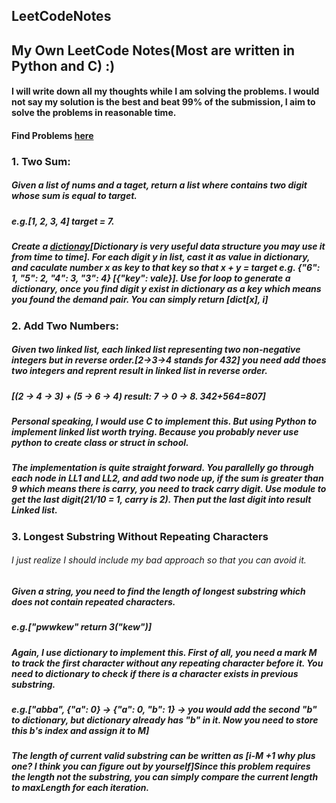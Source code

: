 ## LeetCodeNotes
## My Own LeetCode Notes(Most are written in Python and C) :)
#### I will write down all my thoughts while I am solving the problems. I would not say my solution is the best and beat 99% of the submission, I aim to solve the problems in reasonable time.
#### Find Problems [here](https://leetcode.com/problemset/all/)
### 1. Two Sum:
##### Given a list of nums and a taget, return a list where contains two digit whose sum is equal to target.
##### e.g.[1, 2, 3, 4] target = 7.
##### Create a [dictionay](https://docs.python.org/3/tutorial/datastructures.html)[Dictionary is very useful data structure you may use it from time to time]. For each digit y in list, cast it as value in dictionary, and caculate number x as key to that key so that x + y = target e.g. {"6": 1, "5": 2, "4": 3, "3": 4} [{"key": vale}]. Use for loop to generate a dictionary, once you find digit y exist in dictionary as a key which means you found the demand pair. You can simply return [dict[x], i]
### 2. Add Two Numbers:
##### Given two linked list, each linked list representing two non-negative integers but in reverse order.[2->3->4 stands for 432] you need add thoes two integers and reprent result in linked list in reverse order. 
##### [(2 -> 4 -> 3) + (5 -> 6 -> 4) result: 7 -> 0 -> 8. 342+564=807] 
##### Personal speaking, I would use C to implement this. But using Python to implement linked list worth trying. Because you probably never use python to create class or struct in school.
##### The implementation is quite straight forward. You parallelly go through each node in LL1 and LL2, and add two node up, if the sum is greater than 9 which means there is carry, you need to track carry digit. Use module to get the last digit(21/10 = 1, carry is 2). Then put the last digit into result Linked list.
### 3. Longest Substring Without Repeating Characters
###### I just realize I should include my bad approach so that you can avoid it.
##### Given a string, you need to find the length of longest substring which does not contain repeated characters. 
##### e.g.["pwwkew" return 3("kew")]
##### Again, I use dictionary to implement this. First of all, you need a mark M to track the first character without any repeating character before it. You need to dictionary to check if there is a character exists in previous substring. 
##### e.g.["abba", {"a": 0} -> {"a": 0, "b": 1} -> you would add the second "b" to dictionary, but dictionary already has "b" in it. Now you need to store this b's index and assign it to M] 
##### The length of current valid substring can be written as [i-M +1 why plus one? I think you can figure out by yourself]Since this problem requires the length not the substring, you can simply compare the current length to maxLength for each iteration.
